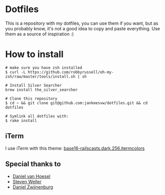 # Dotfiles

This is a repository with my dotfiles, you can use them if you want, but as 
you probably know, it's not a good idea to copy and paste everything. Use them
as a source of inspiration :)

# How to install

```
# make sure you have zsh installed
$ curl -L https://github.com/robbyrussell/oh-my-zsh/raw/master/tools/install.sh | sh

# Install Silver Searcher 
brew install the_silver_searcher

# Clone this repository
$ cd ~ && git clone git@github.com:jankeesvw/dotfiles.git && cd dotfiles

# Symlink all dotfiles with:
$ rake install
```

## iTerm

I use iTerm with this theme: [base16-railscasts.dark.256.itermcolors](https://github.com/chriskempson/base16-iterm2/blob/master/base16-railscasts.dark.256.itermcolors)

## Special thanks to
* [Daniel van Hoesel](https://github.com/s0meone/dotfiles)
* [Steven Weller](https://github.com/suweller/dotfiles)
* [Daniel Zwijnenburg](https://github.com/DanielZwijnenburg/dotfiles)
